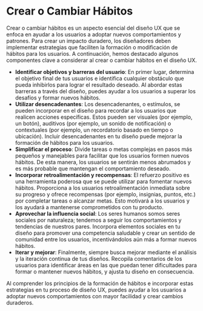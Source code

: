 # Crear o Cambiar Hábitos

Crear o cambiar hábitos es un aspecto esencial del diseño UX que se enfoca en ayudar a los usuarios a adoptar nuevos comportamientos y patrones. Para crear un impacto duradero, los diseñadores deben implementar estrategias que faciliten la formación o modificación de hábitos para los usuarios. A continuación, hemos destacado algunos componentes clave a considerar al crear o cambiar hábitos en el diseño UX.

- **Identificar objetivos y barreras del usuario**: En primer lugar, determina el objetivo final de tus usuarios e identifica cualquier obstáculo que pueda inhibirlos para lograr el resultado deseado. Al abordar estas barreras a través del diseño, puedes ayudar a los usuarios a superar los desafíos y formar nuevos hábitos.
- **Utilizar desencadenantes**: Los desencadenantes, o estímulos, se pueden incorporar en el diseño para recordar a los usuarios que realicen acciones específicas. Estos pueden ser visuales (por ejemplo, un botón), auditivos (por ejemplo, un sonido de notificación) o contextuales (por ejemplo, un recordatorio basado en tiempo o ubicación). Incluir desencadenantes en tu diseño puede mejorar la formación de hábitos para los usuarios.
- **Simplificar el proceso**: Divide tareas o metas complejas en pasos más pequeños y manejables para facilitar que los usuarios formen nuevos hábitos. De esta manera, los usuarios se sentirán menos abrumados y es más probable que mantengan el comportamiento deseado.
- **Incorporar retroalimentación y recompensas**: El refuerzo positivo es una herramienta poderosa que se puede utilizar para fomentar nuevos hábitos. Proporciona a los usuarios retroalimentación inmediata sobre su progreso y ofrece recompensas (por ejemplo, insignias, puntos, etc.) por completar tareas o alcanzar metas. Esto motivará a los usuarios y los ayudará a mantenerse comprometidos con tu producto.
- **Aprovechar la influencia social**: Los seres humanos somos seres sociales por naturaleza; tendemos a seguir los comportamientos y tendencias de nuestros pares. Incorpora elementos sociales en tu diseño para promover una competencia saludable y crear un sentido de comunidad entre los usuarios, incentivándolos aún más a formar nuevos hábitos.
- **Iterar y mejorar**: Finalmente, siempre busca mejorar mediante el análisis y la iteración continua de tus diseños. Recopila comentarios de los usuarios para identificar áreas en las que puedan tener dificultades para formar o mantener nuevos hábitos, y ajusta tu diseño en consecuencia.

Al comprender los principios de la formación de hábitos e incorporar estas estrategias en tu proceso de diseño UX, puedes ayudar a los usuarios a adoptar nuevos comportamientos con mayor facilidad y crear cambios duraderos.
